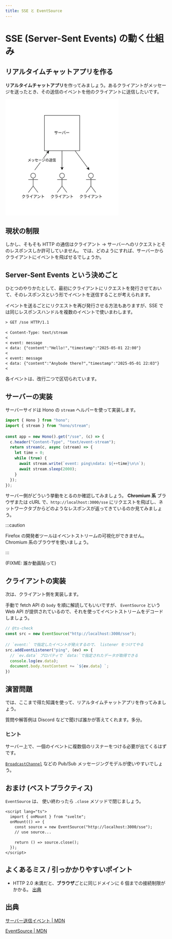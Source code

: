 ```yaml
---
title: SSE と EventSource 
---
```


# SSE (Server-Sent Events) の動く仕組み

## リアルタイムチャットアプリを作る

**リアルタイムチャットアプリ**を作ってみましょう。あるクライアントがメッセージを送ったとき、その送信のイベントを他のクライアントに送信したいです。

![チャットアプリの簡単な図示](./t2-sse/chat-app.webp)

## 現状の制限

しかし、そもそも HTTP の通信はクライアント -> サーバーへのリクエストとそのレスポンスしか許可していません。
では、どのようにすれば、サーバーからクライアントにイベントを飛ばせるでしょうか。

## Server-Sent Events という決めごと

ひとつのやりかたとして、最初にクライアントにリクエストを発行させておいて、そのレスポンスという形でイベントを送信することが考えられます。

イベントを送るごとにリクエストを再び発行させる方法もありますが、SSE では同じレスポンスハンドルを複数のイベントで使いまわします。

```text
> GET /sse HTTP/1.1

< Content-Type: text/stream
<
< event: message
< data: {"content":"Hello!","timestamp":"2025-05-01 22:00"}
< 
< event: message
< data: {"content":"Anybode there?","timestamp":"2025-05-01 22:03"}
<
```

各イベントは、改行二つで区切られています。

## サーバーの実装

サーバーサイドは Hono の `stream` ヘルパーを使って実装します。

```ts title="server.ts"
import { Hono } from "hono";
import { stream } from "hono/stream";

const app = new Hono().get("/sse", (c) => {
  c.header("Content-Type", "text/event-stream");
  return stream(c, async (stream) => {
    let time = 0;
    while (true) {
      await stream.write(`event: ping\ndata: ${++time}\n\n`);
      await stream.sleep(2000);
    }
  });
});
```

サーバー側がどういう挙動をとるのか確認してみましょう。 **Chromium 系** ブラウザまたは cURL で、`http://localhost:3000/sse` にリクエストを飛ばし、ネットワークタブからどのようなレスポンスが返ってきているのか見てみましょう。

:::caution

Firefox の開発者ツールはイベントストリームの可視化ができません。 Chromium 系のブラウザを使いましょう。

:::

(FIXME: 誰か動画貼って)

## クライアントの実装

次は、クライアント側を実装します。

手動で fetch API の `body` を順に解読してもいいですが、 `EventSource` という Web API が提供されているので、それを使ってイベントストリームをデコードしましょう。

```js title="client.js"
// @ts-check
const src = new EventSource("http://localhost:3000/sse");

// `event:` で指定したイベントが発火するので、 listener をつけてやる
src.addEventListener("ping", (ev) => {
  // `ev.data` プロパティで `data:`で指定されたデータが取得できる
  console.log(ev.data);
  document.body.textContent += `${ev.data} `;
})
```


## 演習問題

では、ここまで得た知識を使って、リアルタイムチャットアプリを作ってみましょう。

質問や解答例は Discord などで聞けば誰かが答えてくれます。多分。

### ヒント

サーバー上で、一個のイベントに複数個のリスナーをつける必要が出てくるはずです。

[`BroadcastChannel`](https://developer.mozilla.org/ja/docs/Web/API/BroadcastChannel) などの Pub/Sub メッセージングモデルが使いやすいでしょう。

## おまけ (ベストプラクティス)

`EventSource` は、 使い終わったら `.close` メソッドで閉じましょう。

```svelte {7}
<script lang="ts">
  import { onMount } from "svelte";
  onMount(() => {
    const source = new EventSource("http://localhost:3000/sse");
    // use source...

    return () => source.close();
  });
</script>
```

## よくあるミス / 引っかかりやすいポイント

- HTTP 2.0 未満だと、**ブラウザ**ごとに同じドメインに 6 個までの接続制限がかかる。 [出典](https://developer.mozilla.org/ja/docs/Web/API/EventSource)

## 出典

[サーバー送信イベント | MDN](https://developer.mozilla.org/ja/docs/Web/API/Server-sent_events)

[EventSource | MDN](https://developer.mozilla.org/ja/docs/Web/API/EventSource)
